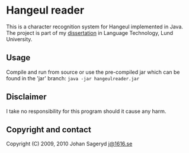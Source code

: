 Hangeul reader
================================

This is a character recognition system for Hangeul implemented in Java.
The project is part of my
[dissertation](https://lup.lub.lu.se/student-papers/search/publication/1492719)
in Language Technology, Lund University.

Usage
--------------------------------
Compile and run from source or use the pre-compiled jar which can be
found in the 'jar' branch: `java -jar hangeulreader.jar`

Disclaimer
--------------------------------
I take no responsibility for this program should it cause any harm.

Copyright and contact
--------------------------------
Copyright (C) 2009, 2010 Johan Sageryd <j@1616.se>
